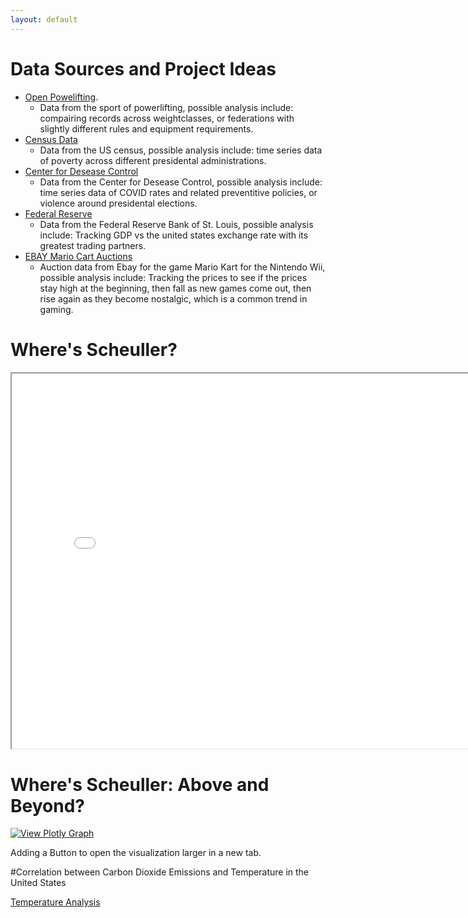 ```yaml
---
layout: default
---
```

# Data Sources and Project Ideas
- [Open Powelifting](https://www.openpowerlifting.org/).
  - Data from the sport of powerlifting, possible analysis include: compairing records across weightclasses, or federations with slightly different rules and equipment requirements. 
- [Census Data](https://data.census.gov/)
  - Data from the US census, possible analysis include: time series data of poverty across different presidental administrations. 
- [Center for Desease Control](https://data.cdc.gov/)
  - Data from the Center for Desease Control, possible analysis include: time series data of COVID rates and related preventitive policies, or violence around presidental elections. 
- [Federal Reserve](https://fred.stlouisfed.org/)
  - Data from the Federal Reserve Bank of St. Louis, possible analysis include: Tracking GDP vs the united states exchange rate with its greatest trading partners. 
- [EBAY Mario Cart Auctions](https://www.openintro.org/data/index.php?data=mariokart)
  - Auction data from Ebay for the game Mario Kart for the Nintendo Wii, possible analysis include: Tracking the prices to see if the prices stay high at the beginning, then fall as new games come out, then rise again as they become nostalgic, which is a common trend in gaming.

# Where's Scheuller?

<iframe src="fig.html" width="800" height="600"></iframe>

# Where's Scheuller: Above and Beyond?

[![View Plotly Graph](https://img.shields.io/badge/View%20Plotly%20Graph-blue)](fig.html)

Adding a Button to open the visualization larger in a new tab.


#Correlation between Carbon Dioxide Emissions and Temperature in the United States

[Temperature Analysis](https://eli-buffington.github.io/Temperature-/)
